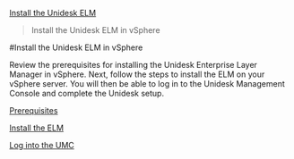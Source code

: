 [Install the Unidesk ELM](get_started_deploy_unidesk_elm_co4)
 > Install the Unidesk ELM in vSphere
#Install the Unidesk ELM in vSphere
Review the prerequisites for installing the Unidesk Enterprise Layer Manager in vSphere. Next, follow the steps to install the ELM on your vSphere server. You will then be able to log in to the Unidesk Management Console and complete the Unidesk setup.
[Prerequisites](get_started_prerequisites_vs4)[            ](get_started_prerequisites_vs4)
[Install the ELM](get_started_deploy_unidesk_elm_vs4)[            ](get_started_deploy_unidesk_elm_vs4)
[Log into the UMC](get_started_login_vs4)[            ](get_started_login_vs4)

